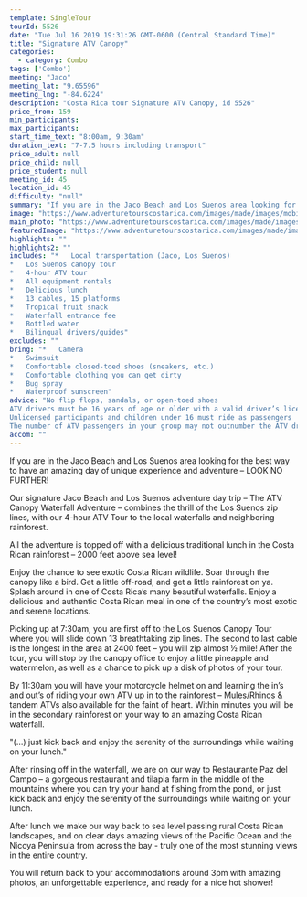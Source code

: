 ```yaml
---
template: SingleTour
tourId: 5526
date: "Tue Jul 16 2019 19:31:26 GMT-0600 (Central Standard Time)"
title: "Signature ATV Canopy"
categories: 
  - category: Combo
tags: ['Combo']
meeting: "Jaco"
meeting_lat: "9.65596"
meeting_lng: "-84.6224"
description: "Costa Rica tour Signature ATV Canopy, id 5526"
price_from: 159
min_participants: 
max_participants: 
start_time_text: "8:00am, 9:30am"
duration_text: "7-7.5 hours including transport"
price_adult: null
price_child: null
price_student: null
meeting_id: 45
location_id: 45
difficulty: "null"
summary: "If you are in the Jaco Beach and Los Suenos area looking for the best way to have an amazing day of unique experience and adventure – LOOK NO FURTHER!..."
image: "https://www.adventuretourscostarica.com/images/made/images/mobile/ATV-tours-costa-rica-mobile_320_250_c1.jpg"
main_photo: "https://www.adventuretourscostarica.com/images/made/images/mobile/ATV-tours-costa-rica-mobile_320_250_c1.jpg"
featuredImage: "https://www.adventuretourscostarica.com/images/made/images/mobile/ATV-tours-costa-rica-mobile_320_250_c1.jpg"
highlights: ""
highlights2: ""
includes: "*   Local transportation (Jaco, Los Suenos)
*   Los Suenos canopy tour
*   4-hour ATV tour
*   All equipment rentals
*   Delicious lunch
*   13 cables, 15 platforms
*   Tropical fruit snack
*   Waterfall entrance fee
*   Bottled water
*   Bilingual drivers/guides"
excludes: ""
bring: "*   Camera
*   Swimsuit
*   Comfortable closed-toed shoes (sneakers, etc.)
*   Comfortable clothing you can get dirty
*   Bug spray
*   Waterproof sunscreen"
advice: "No flip flops, sandals, or open-toed shoes  
ATV drivers must be 16 years of age or older with a valid driver’s license  
Unlicensed participants and children under 16 must ride as passengers  
The number of ATV passengers in your group may not outnumber the ATV drivers"
accom: ""
---
```

If you are in the Jaco Beach and Los Suenos area looking for the best way to have an amazing day of unique experience and adventure – LOOK NO FURTHER!

Our signature Jaco Beach and Los Suenos adventure day trip – The ATV Canopy Waterfall Adventure – combines the thrill of the Los Suenos zip lines, with our 4-hour ATV Tour to the local waterfalls and neighboring rainforest.

All the adventure is topped off with a delicious traditional lunch in the Costa Rican rainforest – 2000 feet above sea level!

Enjoy the chance to see exotic Costa Rican wildlife. Soar through the canopy like a bird. Get a little off-road, and get a little rainforest on ya. Splash around in one of Costa Rica’s many beautiful waterfalls. Enjoy a delicious and authentic Costa Rican meal in one of the country’s most exotic and serene locations.

Picking up at 7:30am, you are first off to the Los Suenos Canopy Tour where you will slide down 13 breathtaking zip lines. The second to last cable is the longest in the area at 2400 feet – you will zip almost ½ mile! After the tour, you will stop by the canopy office to enjoy a little pineapple and watermelon, as well as a chance to pick up a disk of photos of your tour.

By 11:30am you will have your motorcycle helmet on and learning the in’s and out’s of riding your own ATV up in to the rainforest – Mules/Rhinos & tandem ATVs also available for the faint of heart. Within minutes you will be in the secondary rainforest on your way to an amazing Costa Rican waterfall.

"(...) just kick back and enjoy the serenity of the surroundings while waiting on your lunch."

After rinsing off in the waterfall, we are on our way to Restaurante Paz del Campo – a gorgeous restaurant and tilapia farm in the middle of the mountains where you can try your hand at fishing from the pond, or just kick back and enjoy the serenity of the surroundings while waiting on your lunch.

After lunch we make our way back to sea level passing rural Costa Rican landscapes, and on clear days amazing views of the Pacific Ocean and the Nicoya Peninsula from across the bay - truly one of the most stunning views in the entire country.

You will return back to your accommodations around 3pm with amazing photos, an unforgettable experience, and ready for a nice hot shower!
